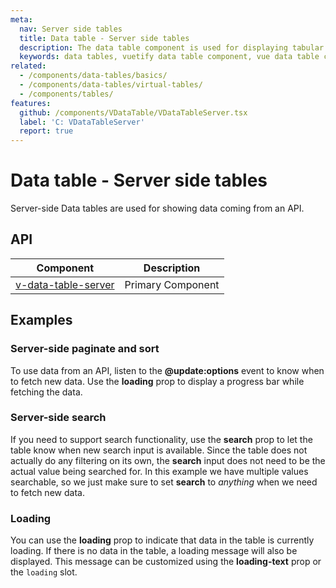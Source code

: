 ```yaml
---
meta:
  nav: Server side tables
  title: Data table - Server side tables
  description: The data table component is used for displaying tabular data in a way that is easy for users to scan. It includes sorting, searching, pagination and selection.
  keywords: data tables, vuetify data table component, vue data table component
related:
  - /components/data-tables/basics/
  - /components/data-tables/virtual-tables/
  - /components/tables/
features:
  github: /components/VDataTable/VDataTableServer.tsx
  label: 'C: VDataTableServer'
  report: true
---
```


# Data table - Server side tables

Server-side Data tables are used for showing data coming from an API.

<PageFeatures />

<PromotedEntry />

## API

| Component | Description |
| - | - |
| [v-data-table-server](/api/v-data-table-server/) | Primary Component |

<ApiInline hide-links />

## Examples

### Server-side paginate and sort

To use data from an API, listen to the **@update:options** event to know when to fetch new data. Use the **loading** prop to display a progress bar while fetching the data.

<ExamplesExample file="v-data-table/misc-server-side-paginate-and-sort" />

### Server-side search

If you need to support search functionality, use the **search** prop to let the table know when new search input is available. Since the table does not actually do any filtering on its own, the **search** input does not need to be the actual value being searched for. In this example we have multiple values searchable, so we just make sure to set **search** to _anything_ when we need to fetch new data.

<ExamplesExample file="v-data-table/server-search" />

### Loading

You can use the **loading** prop to indicate that data in the table is currently loading. If there is no data in the table, a loading message will also be displayed. This message can be customized using the **loading-text** prop or the `loading` slot.

<ExamplesExample file="v-data-table/prop-loading" />
